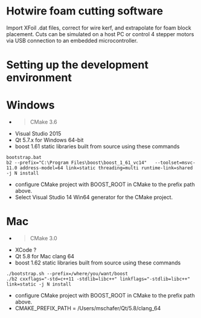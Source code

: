 # Hotwire foam cutting software

Import XFoil .dat files, correct for wire kerf, and extrapolate for foam block placement.
Cuts can be simulated on a host PC or control 4 stepper motors via USB connection to an 
embedded microcontroller.

# Setting up the development environment

# Windows
* > CMake 3.6
* Visual Studio 2015
* Qt 5.7.x for Windows 64-bit
* boost 1.61 static libraries built from source using these commands
```
bootstrap.bat
b2 --prefix="C:\Program Files\boost\boost_1_61_vc14"   --toolset=msvc-11.0 address-model=64 link=static threading=multi runtime-link=shared -j N install
```
* configure CMake project with BOOST_ROOT in CMake to the prefix path above.
* Select Visual Studio 14 Win64 generator for the CMake project.

# Mac
* > CMake 3.0
* XCode ?
* Qt 5.8 for Mac clang 64
* boost 1.62 static libraries built from source using these commands
```
./bootstrap.sh --prefix=/where/you/want/boost
./b2 cxxflags="-std=c++11 -stdlib=libc++" linkflags="-stdlib=libc++" link=static -j N install
```
* configure CMake project with BOOST_ROOT in CMake to the prefix path above.
* CMAKE_PREFIX_PATH = /Users/mschafer/Qt/5.8/clang_64

